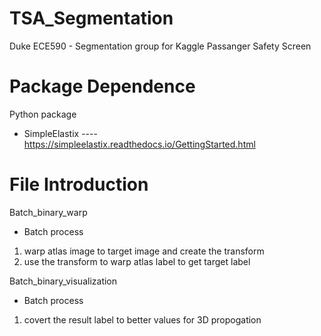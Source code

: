 # TSA_Segmentation
Duke ECE590 - Segmentation group for Kaggle Passanger Safety Screen 


# Package Dependence
Python package 
 - SimpleElastix
 ---- https://simpleelastix.readthedocs.io/GettingStarted.html

# File Introduction
Batch_binary_warp
- Batch process
1. warp atlas image to target image and create the transform
2.  use the transform to warp atlas label to get target label

Batch_binary_visualization
- Batch process
1. covert the result label to better values for 3D propogation 
